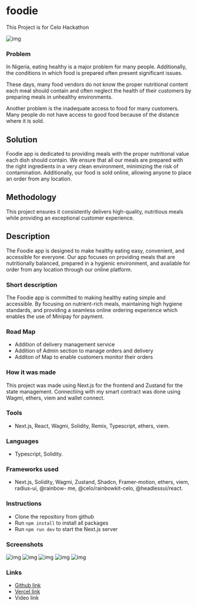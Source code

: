 # foodie
This Project is for Celo Hackathon

![img](./public/home.png)

### Problem

In Nigeria, eating healthy is a major problem for many people. Additionally, the conditions in which food is prepared often present significant issues.

These days, many food vendors do not know the proper nutritional content each meal should contain and often neglect the health of their customers by preparing meals in unhealthy environments. 

Another problem is the inadequate access to food for many customers. Many people do not have access to good food because of the distance where it is sold.


## Solution

Foodie app is dedicated to providing meals with the proper nutritional value each dish should contain. We ensure that all our meals are prepared with the right ingredients in a very clean environment, minimizing the risk of contamination. Additionally, our food is sold online, allowing anyone to place an order from any location. 

## Methodology

This project ensures it consistently delivers high-quality, nutritious meals while providing an exceptional customer experience.


## Description

The Foodie app is designed to make healthy eating easy, convenient, and accessible for everyone. Our app focuses on providing meals that are nutritionally balanced, prepared in a hygienic environment, and available for order from any location through our online platform.

### Short description

The Foodie app is committed to making healthy eating simple and accessible. By focusing on nutrient-rich meals, maintaining high hygiene standards, and providing a seamless online ordering experience which enables the use of Minipay for payment. 

### Road Map
- Addition of delivery management service
- Addition of Admin section to manage orders and delivery
- Additon of Map to enable customers monitor their orders


### How it was made

This project was made using Next.js for the frontend and Zustand for the state management. Connectiing with my smart contract was done using Wagmi, ethers, viem and wallet connect.


### Tools

- Next.js, React, Wagmi, Solidity, Remix, Typescript, ethers, viem.

### Languages

- Typescript, Solidity.

### Frameworks used

- Next.js, Solidity, Wagmi, Zustand, Shadcn, Framer-motion, ethers, viem, radius-ui, @rainbow- me, @celo/rainbowkit-celo, @headlessui/react.

### Instructions

- Clone the repository from github
- Run `npm install` to install all packages
- Run `npm run dev` to start the Next.js server
 
### Screenshots
![img](./public/img.jpg)
![img](./public/imgb.jpg)
![img](./public/imgb2.jpg)
![img](./public/img2b.jpg)
![img](./public/img2.jpg)


### Links

- [Github link](https://github.com/Preciousnnebuogor/foodie)
- [Vercel link](https://foodie-ashen-phi.vercel.app/)
- Video link




